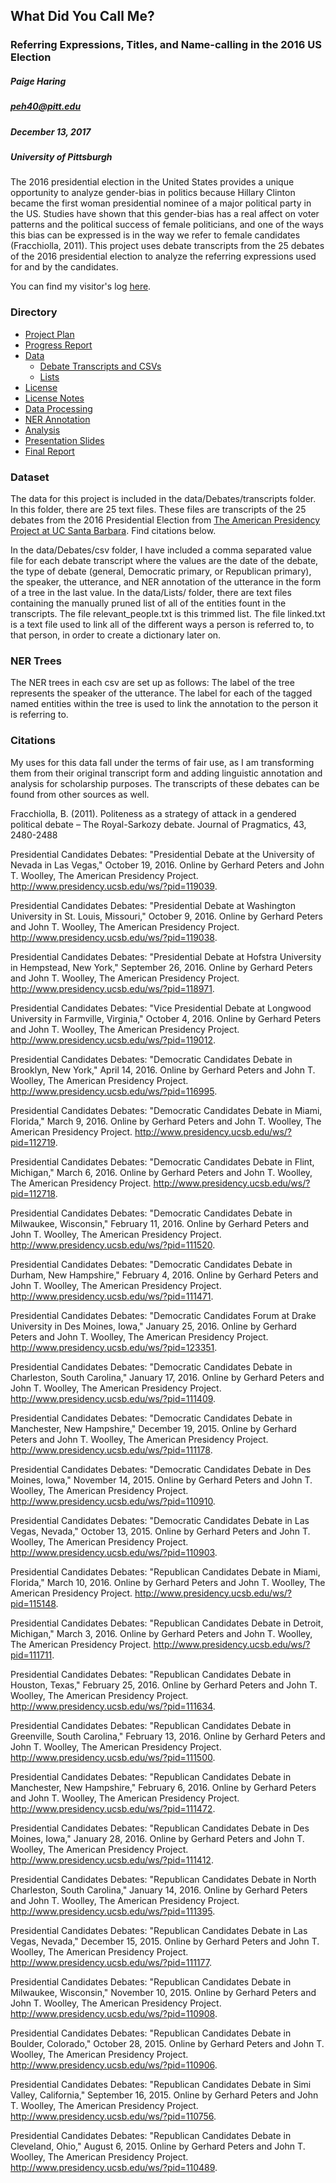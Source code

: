 ## What Did You Call Me?
### Referring Expressions, Titles, and Name-calling in the 2016 US Election

##### Paige Haring
##### peh40@pitt.edu
##### December 13, 2017
##### University of Pittsburgh

The 2016 presidential election in the United States provides a unique opportunity to analyze gender-bias in politics because Hillary Clinton became the first woman presidential nominee of a major political party in the US. Studies have shown that this gender-bias has a real affect on voter patterns and the political success of female politicians, and one of the ways this bias can be expressed is in the way we refer to female candidates (Fracchiolla, 2011). This project uses debate transcripts from the 25 debates of the 2016 presidential election to analyze the referring expressions used for and by the candidates.

You can find my visitor's log [here](https://github.com/Data-Science-for-Linguists/Shared-Repo/blob/master/todo10_visitors_log/visitors_log_paige.md).

### Directory
- [Project Plan](https://github.com/Data-Science-for-Linguists/2016-Election-Project/blob/master/project_plan.md)
- [Progress Report](https://github.com/Data-Science-for-Linguists/2016-Election-Project/blob/master/progress_report.md)
- [Data](https://github.com/Data-Science-for-Linguists/2016-Election-Project/tree/master/data)
  - [Debate Transcripts and CSVs](https://github.com/Data-Science-for-Linguists/2016-Election-Project/tree/master/data/Debates)
  - [Lists](https://github.com/Data-Science-for-Linguists/2016-Election-Project/tree/master/data/Lists)
- [License](https://github.com/Data-Science-for-Linguists/2016-Election-Project/blob/master/LICENSE.md)
- [License Notes](https://github.com/Data-Science-for-Linguists/2016-Election-Project/blob/master/LICENSE_notes.md)
- [Data Processing](https://github.com/Data-Science-for-Linguists/2016-Election-Project/blob/master/data_processing.ipynb)
- [NER Annotation](https://github.com/Data-Science-for-Linguists/2016-Election-Project/blob/master/NER_annotating.ipynb)
- [Analysis](https://github.com/Data-Science-for-Linguists/2016-Election-Project/blob/master/analysis.ipynb)
- [Presentation Slides](https://github.com/Data-Science-for-Linguists/2016-Election-Project/blob/master/2016_Election_Project_Presentation.pdf)
- [Final Report](https://github.com/Data-Science-for-Linguists/2016-Election-Project/blob/master/final_report.md)


### Dataset
The data for this project is included in the data/Debates/transcripts folder. In this folder, there are 25 text files. These files are transcripts of the 25 debates from the 2016 Presidential Election from [The American Presidency Project at UC Santa Barbara](http://www.presidency.ucsb.edu/debates.php). Find citations below.

In the data/Debates/csv folder, I have included a comma separated value file for each debate transcript where the values are the date of the debate, the type of debate (general, Democratic primary, or Republican primary), the speaker, the utterance, and NER annotation of the utterance in the form of a tree in the last value. In the data/Lists/ folder, there are text files containing the manually pruned list of all of the entities fount in the transcripts. The file relevant_people.txt is this trimmed list. The file linked.txt is a text file used to link all of the different ways a person is referred to, to that person, in order to create a dictionary later on.

### NER Trees
The NER trees in each csv are set up as follows: The label of the tree represents the speaker of the utterance. The label for each of the tagged named entities within the tree is used to link the annotation to the person it is referring to.

### Citations
My uses for this data fall under the terms of fair use, as I am transforming them from their original transcript form and adding linguistic annotation and analysis for scholarship purposes. The transcripts of these debates can be found from other sources as well.

Fracchiolla, B. (2011). Politeness as a strategy of attack in a gendered political debate – The
Royal-Sarkozy debate. Journal of Pragmatics, 43, 2480-2488

Presidential Candidates Debates: "Presidential Debate at the University of Nevada in Las Vegas," October 19, 2016. Online by Gerhard Peters and John T. Woolley, The American Presidency Project. http://www.presidency.ucsb.edu/ws/?pid=119039.

Presidential Candidates Debates: "Presidential Debate at Washington University in St. Louis, Missouri," October 9, 2016. Online by Gerhard Peters and John T. Woolley, The American Presidency Project. http://www.presidency.ucsb.edu/ws/?pid=119038.

Presidential Candidates Debates: "Presidential Debate at Hofstra University in Hempstead, New York," September 26, 2016. Online by Gerhard Peters and John T. Woolley, The American Presidency Project. http://www.presidency.ucsb.edu/ws/?pid=118971.

Presidential Candidates Debates: "Vice Presidential Debate at Longwood University in Farmville, Virginia," October 4, 2016. Online by Gerhard Peters and John T. Woolley, The American Presidency Project. http://www.presidency.ucsb.edu/ws/?pid=119012.

Presidential Candidates Debates: "Democratic Candidates Debate in Brooklyn, New York," April 14, 2016. Online by Gerhard Peters and John T. Woolley, The American Presidency Project. http://www.presidency.ucsb.edu/ws/?pid=116995.

Presidential Candidates Debates: "Democratic Candidates Debate in Miami, Florida," March 9, 2016. Online by Gerhard Peters and John T. Woolley, The American Presidency Project. http://www.presidency.ucsb.edu/ws/?pid=112719.

Presidential Candidates Debates: "Democratic Candidates Debate in Flint, Michigan," March 6, 2016. Online by Gerhard Peters and John T. Woolley, The American Presidency Project. http://www.presidency.ucsb.edu/ws/?pid=112718.

Presidential Candidates Debates: "Democratic Candidates Debate in Milwaukee, Wisconsin," February 11, 2016. Online by Gerhard Peters and John T. Woolley, The American Presidency Project. http://www.presidency.ucsb.edu/ws/?pid=111520.

Presidential Candidates Debates: "Democratic Candidates Debate in Durham, New Hampshire," February 4, 2016. Online by Gerhard Peters and John T. Woolley, The American Presidency Project. http://www.presidency.ucsb.edu/ws/?pid=111471.

Presidential Candidates Debates: "Democratic Candidates Forum at Drake University in Des Moines, Iowa," January 25, 2016. Online by Gerhard Peters and John T. Woolley, The American Presidency Project. http://www.presidency.ucsb.edu/ws/?pid=123351.

Presidential Candidates Debates: "Democratic Candidates Debate in Charleston, South Carolina," January 17, 2016. Online by Gerhard Peters and John T. Woolley, The American Presidency Project. http://www.presidency.ucsb.edu/ws/?pid=111409.

Presidential Candidates Debates: "Democratic Candidates Debate in Manchester, New Hampshire," December 19, 2015. Online by Gerhard Peters and John T. Woolley, The American Presidency Project. http://www.presidency.ucsb.edu/ws/?pid=111178.

Presidential Candidates Debates: "Democratic Candidates Debate in Des Moines, Iowa," November 14, 2015. Online by Gerhard Peters and John T. Woolley, The American Presidency Project. http://www.presidency.ucsb.edu/ws/?pid=110910.

Presidential Candidates Debates: "Democratic Candidates Debate in Las Vegas, Nevada," October 13, 2015. Online by Gerhard Peters and John T. Woolley, The American Presidency Project. http://www.presidency.ucsb.edu/ws/?pid=110903.

Presidential Candidates Debates: "Republican Candidates Debate in Miami, Florida," March 10, 2016. Online by Gerhard Peters and John T. Woolley, The American Presidency Project. http://www.presidency.ucsb.edu/ws/?pid=115148.

Presidential Candidates Debates: "Republican Candidates Debate in Detroit, Michigan," March 3, 2016. Online by Gerhard Peters and John T. Woolley, The American Presidency Project. http://www.presidency.ucsb.edu/ws/?pid=111711.

Presidential Candidates Debates: "Republican Candidates Debate in Houston, Texas," February 25, 2016. Online by Gerhard Peters and John T. Woolley, The American Presidency Project. http://www.presidency.ucsb.edu/ws/?pid=111634.

Presidential Candidates Debates: "Republican Candidates Debate in Greenville, South Carolina," February 13, 2016. Online by Gerhard Peters and John T. Woolley, The American Presidency Project. http://www.presidency.ucsb.edu/ws/?pid=111500.

Presidential Candidates Debates: "Republican Candidates Debate in Manchester, New Hampshire," February 6, 2016. Online by Gerhard Peters and John T. Woolley, The American Presidency Project. http://www.presidency.ucsb.edu/ws/?pid=111472.

Presidential Candidates Debates: "Republican Candidates Debate in Des Moines, Iowa," January 28, 2016. Online by Gerhard Peters and John T. Woolley, The American Presidency Project. http://www.presidency.ucsb.edu/ws/?pid=111412.

Presidential Candidates Debates: "Republican Candidates Debate in North Charleston, South Carolina," January 14, 2016. Online by Gerhard Peters and John T. Woolley, The American Presidency Project. http://www.presidency.ucsb.edu/ws/?pid=111395.

Presidential Candidates Debates: "Republican Candidates Debate in Las Vegas, Nevada," December 15, 2015. Online by Gerhard Peters and John T. Woolley, The American Presidency Project. http://www.presidency.ucsb.edu/ws/?pid=111177.

Presidential Candidates Debates: "Republican Candidates Debate in Milwaukee, Wisconsin," November 10, 2015. Online by Gerhard Peters and John T. Woolley, The American Presidency Project. http://www.presidency.ucsb.edu/ws/?pid=110908.

Presidential Candidates Debates: "Republican Candidates Debate in Boulder, Colorado," October 28, 2015. Online by Gerhard Peters and John T. Woolley, The American Presidency Project. http://www.presidency.ucsb.edu/ws/?pid=110906.

Presidential Candidates Debates: "Republican Candidates Debate in Simi Valley, California," September 16, 2015. Online by Gerhard Peters and John T. Woolley, The American Presidency Project. http://www.presidency.ucsb.edu/ws/?pid=110756.

Presidential Candidates Debates: "Republican Candidates Debate in Cleveland, Ohio," August 6, 2015. Online by Gerhard Peters and John T. Woolley, The American Presidency Project. http://www.presidency.ucsb.edu/ws/?pid=110489.
